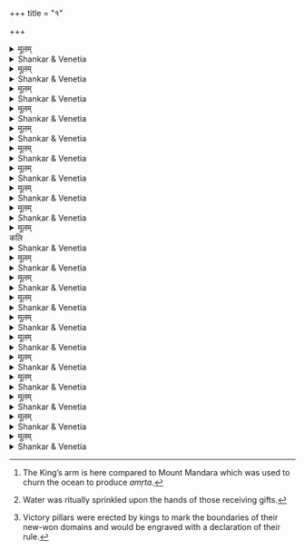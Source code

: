 +++
title = "१"

+++
<details><summary>मूलम्</summary>

महाकविमुखाम्भोजमणिपञ्जरशारिकाम् ।  
चैतन्यजलधिज्योत्स्नां देवीं वन्दे सरस्वतीम् ॥ 
</details>


<details><summary>Shankar & Venetia</summary>

To the goddess of speech,  
Sarasvatī,  
do I bow –  
a *śārikā* in the bejewelled birdcages  
of the best bards’ lotus mouths,  
the moonlight  
rousing the ocean of human consciousness.
1
</details>



<details><summary>मूलम्</summary>

निर्दोषाप्यगुणा वाणी न विद्वज्जनरञ्जिनी ।  
पतिव्रताप्यरूपा स्त्री परिणेत्रे न रोचते ॥ 
</details>

<details><summary>Shankar & Venetia</summary>

A poem may be sound,   
but unless sweet  
it will not delight the literati.  
A wife may be faithful,  
but unless pretty  
she will not please her spouse.
2
</details>



<details><summary>मूलम्</summary>

न प्रार्थनीयः सत्काव्यश्रुत्यै सहृदयो जनः ।  
स्वादुपुष्परसास्वादे कः प्रेरयति षट्पदम् ॥ 
</details>

<details><summary>Shankar & Venetia</summary>

A man of taste needs no encouragement  
to listen to good poetry.  
Who urges the bee  
to sip the sweet nectar seeping from blown buds?
3
</details>



<details><summary>मूलम्</summary>

तन्मदीयमिदं काव्यं विबुधाः श्रोतुमर्हथ ।  
मधुराविजयं नाम चरितं कम्पभूपतेः ॥ 
</details>

<details><summary>Shankar & Venetia</summary>

Learned listeners!  
Give ear  
to this poem here,  
*Madhurā Vijaya – The Conquest of Madhurā,*  
the story of King Kampa.
4
</details>



<details><summary>मूलम्</summary>

आसीत् समस्तसामन्तमस्तकन्यस्तशासनः ।  
बुक्कराज इति ख्यातो राजा हरिहरानुजः ॥ 
</details>

<details><summary>Shankar & Venetia</summary>

There lived a king  
named Bukkarāja,   
the younger brother of Harihara.  
Brave kings from each border  
with heads bent consented to his every order.
5
</details>



<details><summary>मूलम्</summary>

विवेकमेव सचिवं धनुरेव वरूथिनीम् ।  
बाहुमेव रणोत्साहे यः सहायममन्यत ॥ 
</details>

<details><summary>Shankar & Venetia</summary>

When waging war,  
he needed no counsel but his own judgement,  
no troops but his own bow  
no allies but his two arms.
6
</details>



<details><summary>मूलम्</summary>

विरोधिवाहिनीनाथविक्षोभणपटीयसा ।  
भुजेन भूभृता यस्य प्राप्ता कीर्तिमयी सुधा ॥ 
</details>


<details><summary>Shankar & Venetia</summary>

Roiling the whole host of hostile kings,  
vast as the ocean,  
with the mountain of his globe-bearing arm –  
child’s play for him –  
he produced his own *amṛta*, fame.[^1]
7

[^1]: The King’s arm is here compared to Mount Mandara which was used to churn the ocean to produce *amṛta*.


</details>



<details><summary>मूलम्</summary>

परिपन्थिनृपप्राणपवनाहारदारुणः ।  
असृजद्भुजगो यस्य कृपाणः कीर्तिकञ्चुकम् ॥ 
</details>

<details><summary>Shankar & Venetia</summary>

The sword he wielded was a snake,  
violently devouring the very air his adversaries breathed,  
and slewing off the celebrity he secured  
as its now whitened skin.
8
</details>



<details><summary>मूलम्</summary>

कलिकालमहाघर्मप्लुष्टो धर्ममहीरुहः ।  
यस्य दानाम्बुसेकेन पुनरङ्कुरितोऽभवत् ॥ 
</details>

<details><summary>Shankar & Venetia</summary>

The tree of *dharma*,  
seared clear of moisture  
by the horrendous heat of the accursed Kali Yuga,  
sprouted afresh with the water he poured  
while handing out gifts[^2].
9

[^2]: Water was ritually sprinkled upon the hands of those receiving gifts.

</details>



<details><summary>मूलम्</summary>

यस्याङ्घ्रिपीठसङ्घर्षरेखालाञ्छितमौलयः ।  
आशास्वरिनृपा एव जयस्तम्भतया स्थिताः ॥ 
</details>कलि

<details><summary>Shankar & Venetia</summary>

The very kings who had opposed him  
became his victory pillars  
spread in every direction,  
their heads scarred with lines  
scored from prostrating at his footstool.[^3]
10

[^3]: Victory pillars were erected by kings to mark the boundaries of their new-won domains and would be engraved with a declaration of their rule.


</details>



<details><summary>मूलम्</summary>

बद्धाः सभाङ्गणे यस्य भान्ति स्म जयसिन्धुराः ।  
बन्दीकृता इवाम्भोदा जैत्रयात्रानिरोधिनः ॥ 
</details>

<details><summary>Shankar & Venetia</summary>

War elephants  
stood shackled in the palace courtyard  
as though they were hulking rainclouds  
thrown into chains  
for daring to halt his military assaults.
11
</details>

<details><summary>मूलम्</summary>

तस्यासीद्विजया नाम विजयार्जितसम्पदः ।  
राजधानी बुधैः श्लाघ्या शक्रस्येवामरावती ॥ 
</details>

<details><summary>Shankar & Venetia</summary>

As Indra has Amarāvatī glorified by the gods,  
the King –  
grown rich on triumph –  
had for his capital a city celebrated by poets,  
known to all as Vijayā 
– ‘Triumph’.
12
</details>



<details><summary>मूलम्</summary>

सुरलोकान्तसंक्रान्तस्वर्णदीमत्सरादिव ।  
परिखाकारतां यान्त्या परीता तुङ्गभद्र‌‍या ॥ 
</details>

<details><summary>Shankar & Venetia</summary>

The Tuṅgabhadrā circled the city,   
serving as a moat,  
as if to rival the Gaṅgā  
who gushes around the bounds of the gods’ domain.
13
</details>



<details><summary>मूलम्</summary>

लक्ष्मीलतालवालेन क्ष्मावधूनाभिशोभिना ।  
चक्राचलप्रकारेण प्राकारेण परिष्कृता ॥ 
</details>

<details><summary>Shankar & Venetia</summary>

A smart rampart wreathed the royal city of Vijayā,  
as though it was  
the pool in which her flowering fortune-creeper flourished,  
the lovely navel of Lady Earth  
or a circle of soaring mountains.
14
</details>



<details><summary>मूलम्</summary>

यशःस्तोमैरिवाशेषनगरीविजयार्जितैः ।  
सौधैः प्रकाशितोत्सेधा शरदम्भोदपाण्डरैः ॥ 
</details>

<details><summary>Shankar & Venetia</summary>

Mansions white as clouds in Śarad –  
drifts of fame  
amassed by outshining all other cities –  
spoke of her stature.
15
</details>



<details><summary>मूलम्</summary>

यत्सौधचन्द्रशालासु विहरन्त्यो मृगेक्षणाः ।  
शशाङ्कमवलम्बन्ते मुक्ताकन्दुकशङ्क‍या ॥ 
</details>

<details><summary>Shankar & Venetia</summary>

The doe-eyed ladies  
playing in the sky-high attics  
of the city’s palaces  
would try to catch the full moon,  
foolishly mistaking it for their pearl-embroidered ball.
16
</details>



<details><summary>मूलम्</summary>

पद्मरागोपलोत्कीर्णप्रासादप्रान्तवर्तिनः ।  
सन्ततं यत्र दृश्यन्ते सान्ध्या इव बलाहकाः ॥ 
</details>


<details><summary>Shankar & Venetia</summary>

Clouds  
roaming around her ruby-reddened rooftops  
seemed to be permanently stained  
by the setting sun.
17
</details>

<details><summary>मूलम्</summary>

सन्ध्यासु यत्र निर्यान्ति जालेभ्यो धूपराजयः ।  
अन्तःप्रदीपिकालोकचकितध्वान्तसन्निभाः ॥ 
</details>

<details><summary>Shankar & Venetia</summary>

Every evening,  
trails of incense smoke would race  
out of the city’s windows,  
as though they were gangs of darkness  
frightened into flight at the sight  
of the oil lamps standing guard within.
18
</details>



<details><summary>मूलम्</summary>

देवायी नाम तस्यासीद्देवी वसुमतीपतेः ।  
पद्मा पद्मेक्षणस्येव शङ्करस्येव पार्वती ॥ 
</details>

<details><summary>Shankar & Venetia</summary>

The chief queen of this emperor of the earth,   
known as Devāyī,  
was to him  
as the lotus-abiding Lakṣmī to the lotus-eyed Viṣṇu,  
as to Śiva Pārvatī.
19
</details>



<details><summary>मूलम्</summary>

कर्णाटलोकनयनोत्सवपूर्णचन्द्रः  
साकं तया हृदयसम्मतया नरेन्द्रः ।  
कालोचितान्यनुभवन् क्रमशः सुखानि   
वीरश्चिराय विजयापुरमध्यवात्सीत् ॥ 
</details>

<details><summary>Shankar & Venetia</summary>

This brave king,  
the brightening full moon  
upon which his Karṇāṭa people gazed in delight,  
dwelled in Vijayā for many a year,  
enjoying in turn the pleasures suited to each stage of life,  
with her  
his soul-mate.
20
</details>

